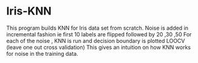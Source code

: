 # Iris-KNN
This program builds KNN for Iris data set from scratch. 
Noise is added in incremental fashion ie first 10 labels are flipped followed by 20 ,30 ,50
For each of the noise , KNN is run and decision boundary is plotted LOOCV (leave one out cross validation)
This gives an intuition on how KNN works for noise in the training data.

